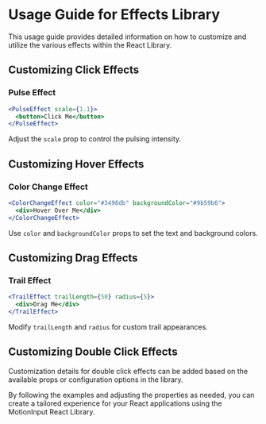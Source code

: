 # Usage Guide for Effects Library

This usage guide provides detailed information on how to customize and utilize the various effects within the React Library.

## Customizing Click Effects

### Pulse Effect

```jsx
<PulseEffect scale={1.1}>
  <button>Click Me</button>
</PulseEffect>
```

Adjust the `scale` prop to control the pulsing intensity.

## Customizing Hover Effects

### Color Change Effect

```jsx
<ColorChangeEffect color="#3498db" backgroundColor="#9b59b6">
  <div>Hover Over Me</div>
</ColorChangeEffect>
```

Use `color` and `backgroundColor` props to set the text and background colors.

## Customizing Drag Effects

### Trail Effect

```jsx
<TrailEffect trailLength={50} radius={5}>
  <div>Drag Me</div>
</TrailEffect>
```

Modify `trailLength` and `radius` for custom trail appearances.

## Customizing Double Click Effects

Customization details for double click effects can be added based on the available props or configuration options in the library.

By following the examples and adjusting the properties as needed, you can create a tailored experience for your React applications using the MotionInput React Library.
